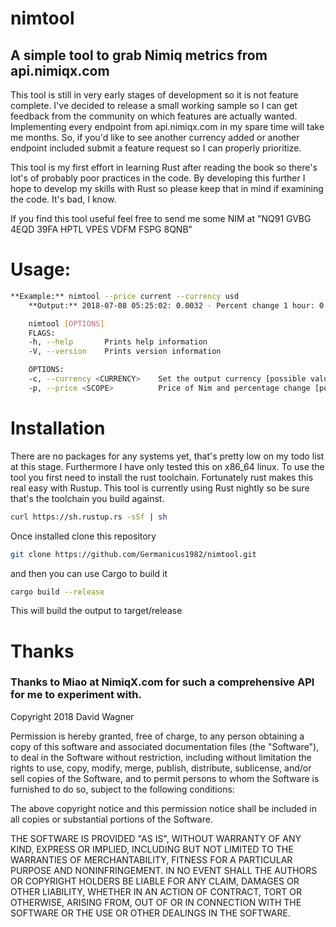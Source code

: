 ﻿# nimtool  
## A simple tool to grab Nimiq metrics from api.nimiqx.com
This tool is still in very early stages of development so it is not feature complete. I've decided to release a small working sample so I can get feedback from the community on which features are actually wanted. Implementing every endpoint from api.nimiqx.com in my spare time will take me months. So, if you'd like to see another currency added or another endpoint included submit a feature request so I can properly prioritize.

This tool is my first effort in learning Rust after reading the book so there's lot's of probably poor practices in the code. By developing this further I hope to develop my skills with Rust so please keep that in mind if examining the code. It's bad, I know.

If you find this tool useful feel free to send me some NIM at "NQ91 GVBG 4EQD 39FA HPTL VPES VDFM FSPG 8QNB"
  
# Usage:
```sh
**Example:** nimtool --price current --currency usd
    **Output:** 2018-07-08 05:25:02: 0.0032 - Percent change 1 hour: 0.00 - Percent change 24 hour: -3.03

    nimtool [OPTIONS]
    FLAGS:
    -h, --help       Prints help information
    -V, --version    Prints version information

    OPTIONS:
    -c, --currency <CURRENCY>    Set the output currency [possible values: usd, eur, cny, btc]
    -p, --price <SCOPE>          Price of Nim and percentage change [possible values: current]
```

# Installation
There are no packages for any systems yet, that's pretty low on my todo list at this stage. Furthermore I have only tested this on x86_64 linux. To use the tool you first need to install the rust toolchain. Fortunately rust makes this real easy with Rustup. This tool is currently using Rust nightly so be sure that's the toolchain you build against.

```sh
curl https://sh.rustup.rs -sSf | sh
```
Once installed clone this repository

```sh
git clone https://github.com/Germanicus1982/nimtool.git
```
and then you can use Cargo to build it

```sh
cargo build --release
```
This will build the output to target/release

# Thanks
### Thanks to Miao at NimiqX.com for such a comprehensive API for me to experiment with.

Copyright 2018 David Wagner

Permission is hereby granted, free of charge, to any person obtaining a copy of this software and associated documentation files (the "Software"), to deal in the Software without restriction, including without limitation the rights to use, copy, modify, merge, publish, distribute, sublicense, and/or sell copies of the Software, and to permit persons to whom the Software is furnished to do so, subject to the following conditions:

The above copyright notice and this permission notice shall be included in all copies or substantial portions of the Software.

THE SOFTWARE IS PROVIDED "AS IS", WITHOUT WARRANTY OF ANY KIND, EXPRESS OR IMPLIED, INCLUDING BUT NOT LIMITED TO THE WARRANTIES OF MERCHANTABILITY, FITNESS FOR A PARTICULAR PURPOSE AND NONINFRINGEMENT. IN NO EVENT SHALL THE AUTHORS OR COPYRIGHT HOLDERS BE LIABLE FOR ANY CLAIM, DAMAGES OR OTHER LIABILITY, WHETHER IN AN ACTION OF CONTRACT, TORT OR OTHERWISE, ARISING FROM, OUT OF OR IN CONNECTION WITH THE SOFTWARE OR THE USE OR OTHER DEALINGS IN THE SOFTWARE.
